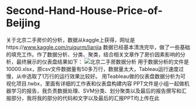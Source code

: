 # Second-Hand-House-Price-of-Beijing
关于北京二手房价的分析，数据从kaggle上获得，网址是https://www.kaggle.com/ruiqurm/lianjia
数据已经基本清洗完毕，做了一些基础的填充工作。作了数据分析、分类、聚类，结合相关文章作了房价因素影响的分析，最终展示的仪表盘结果如下：
![北京二手房数据分析](https://user-images.githubusercontent.com/94953242/159158630-dea32287-acb4-4487-a488-454fb2543736.png)
用于数据分析的文件是10000.xlsx，原csv文件数据量有50多万行，数据量太大，Tableau运行速度过慢，从中选取了1万行的运行效果比较好。
用Teableau做的仪表盘数据分析为可视化项目.twbx，里面有详细的工作表和仪表盘构建内容
PPT文件是小组一起做机器学习的报告，我负责数据处理、SVM分类、划分聚类以及最后的报告撰写和汇报部分，我将我的部分的代码和文字以及最后的汇报PPT均上传在此
